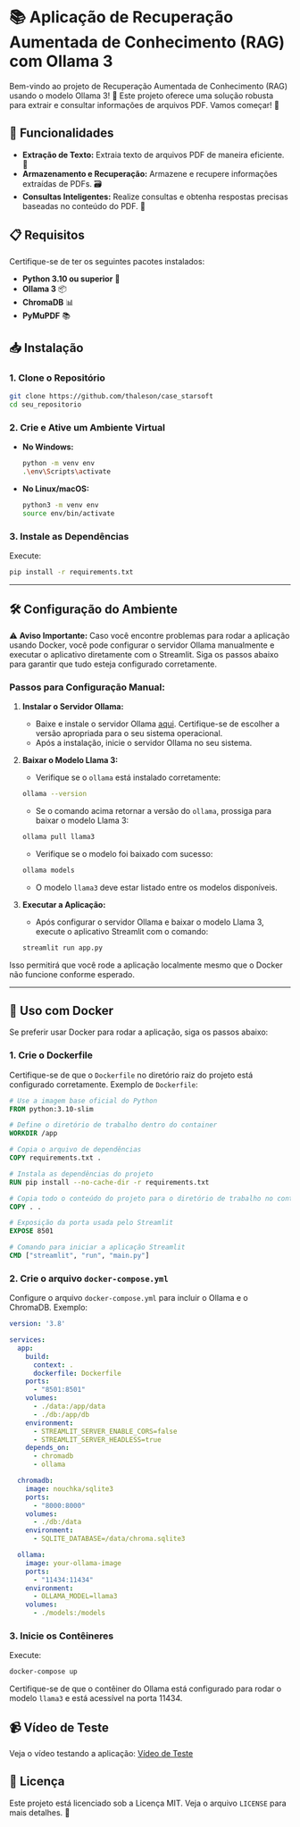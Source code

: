 # 📚 Aplicação de Recuperação Aumentada de Conhecimento (RAG) com Ollama 3

Bem-vindo ao projeto de Recuperação Aumentada de Conhecimento (RAG) usando o modelo Ollama 3! 🎉 Este projeto oferece uma solução robusta para extrair e consultar informações de arquivos PDF. Vamos começar! 🚀

## 🌟 Funcionalidades

- **Extração de Texto:** Extraia texto de arquivos PDF de maneira eficiente. 📄
- **Armazenamento e Recuperação:** Armazene e recupere informações extraídas de PDFs. 🗃️
- **Consultas Inteligentes:** Realize consultas e obtenha respostas precisas baseadas no conteúdo do PDF. 🤖

## 📋 Requisitos

Certifique-se de ter os seguintes pacotes instalados:

- **Python 3.10 ou superior** 🐍
- **Ollama 3** 📦
- **ChromaDB** 📊
- **PyMuPDF** 📚

## 📥 Instalação

### 1. Clone o Repositório

```bash
git clone https://github.com/thaleson/case_starsoft
cd seu_repositorio
```

### 2. Crie e Ative um Ambiente Virtual

- **No Windows:**

  ```bash
  python -m venv env
  .\env\Scripts\activate
  ```

- **No Linux/macOS:**

  ```bash
  python3 -m venv env
  source env/bin/activate
  ```

### 3. Instale as Dependências

Execute:

```bash
pip install -r requirements.txt
```

---

## 🛠️ Configuração do Ambiente

⚠️ **Aviso Importante:** Caso você encontre problemas para rodar a aplicação usando Docker, você pode configurar o servidor Ollama manualmente e executar o aplicativo diretamente com o Streamlit. Siga os passos abaixo para garantir que tudo esteja configurado corretamente.

### **Passos para Configuração Manual:**

1. **Instalar o Servidor Ollama:**

   - Baixe e instale o servidor Ollama [aqui](https://ollama.com/download). Certifique-se de escolher a versão apropriada para o seu sistema operacional.
   - Após a instalação, inicie o servidor Ollama no seu sistema.

2. **Baixar o Modelo Llama 3:**

   - Verifique se o `ollama` está instalado corretamente:

   ```bash
   ollama --version
   ```

   - Se o comando acima retornar a versão do `ollama`, prossiga para baixar o modelo Llama 3:

   ```bash
   ollama pull llama3
   ```

   - Verifique se o modelo foi baixado com sucesso:

   ```bash
   ollama models
   ```

   - O modelo `llama3` deve estar listado entre os modelos disponíveis.

3. **Executar a Aplicação:**

   - Após configurar o servidor Ollama e baixar o modelo Llama 3, execute o aplicativo Streamlit com o comando:

   ```bash
   streamlit run app.py
   ```

Isso permitirá que você rode a aplicação localmente mesmo que o Docker não funcione conforme esperado.

---


## 🐳 Uso com Docker

Se preferir usar Docker para rodar a aplicação, siga os passos abaixo:

### 1. Crie o Dockerfile

Certifique-se de que o `Dockerfile` no diretório raiz do projeto está configurado corretamente. Exemplo de `Dockerfile`:

```dockerfile
# Use a imagem base oficial do Python
FROM python:3.10-slim

# Define o diretório de trabalho dentro do container
WORKDIR /app

# Copia o arquivo de dependências
COPY requirements.txt .

# Instala as dependências do projeto
RUN pip install --no-cache-dir -r requirements.txt

# Copia todo o conteúdo do projeto para o diretório de trabalho no container
COPY . .

# Exposição da porta usada pelo Streamlit
EXPOSE 8501

# Comando para iniciar a aplicação Streamlit
CMD ["streamlit", "run", "main.py"]
```

### 2. Crie o arquivo `docker-compose.yml`

Configure o arquivo `docker-compose.yml` para incluir o Ollama e o ChromaDB. Exemplo:

```yaml
version: '3.8'

services:
  app:
    build:
      context: .
      dockerfile: Dockerfile
    ports:
      - "8501:8501"
    volumes:
      - ./data:/app/data
      - ./db:/app/db
    environment:
      - STREAMLIT_SERVER_ENABLE_CORS=false
      - STREAMLIT_SERVER_HEADLESS=true
    depends_on:
      - chromadb
      - ollama

  chromadb:
    image: nouchka/sqlite3
    ports:
      - "8000:8000"
    volumes:
      - ./db:/data
    environment:
      - SQLITE_DATABASE=/data/chroma.sqlite3

  ollama:
    image: your-ollama-image
    ports:
      - "11434:11434"
    environment:
      - OLLAMA_MODEL=llama3
    volumes:
      - ./models:/models
```

### 3. Inicie os Contêineres

Execute:

```bash
docker-compose up
```

Certifique-se de que o contêiner do Ollama está configurado para rodar o modelo `llama3` e está acessível na porta 11434.

## 📹 Vídeo de Teste

Veja o vídeo testando a aplicação: [Vídeo de Teste](https://www.youtube.com/watch?v=Wiu-epVUAQo)

## 📜 Licença

Este projeto está licenciado sob a Licença MIT. Veja o arquivo `LICENSE` para mais detalhes. 📜

